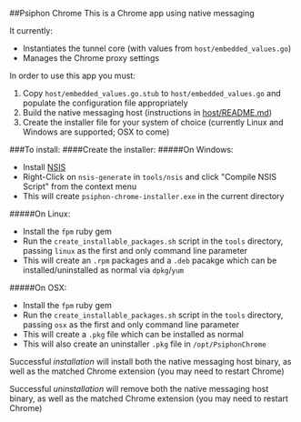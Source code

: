 ##Psiphon Chrome
This is a Chrome app using native messaging

It currently:
  - Instantiates the tunnel core (with values from `host/embedded_values.go`)
  - Manages the Chrome proxy settings

In order to use this app you must:
  1. Copy `host/embedded_values.go.stub` to `host/embedded_values.go` and populate the configuration file appropriately
  2. Build the native messaging host (instructions in [host/README.md](host/README.md))
  3. Create the installer file for your system of choice (currently Linux and Windows are supported; OSX to come)

###To install:
####Create the installer:
#####On Windows:
 - Install [NSIS](http://nsis.sourceforge.net/Main_Page)
 - Right-Click on `nsis-generate` in `tools/nsis` and click "Compile NSIS Script" from the context menu
 - This will create `psiphon-chrome-installer.exe` in the current directory

#####On Linux:
 - Install the `fpm` ruby gem
 - Run the `create_installable_packages.sh` script in the `tools` directory, passing `linux` as the first and only command line parameter
 - This will create an `.rpm` packages and a `.deb` pacakge which can be installed/uninstalled as normal via `dpkg`/`yum`

#####On OSX:
- Install the `fpm` ruby gem
 - Run the `create_installable_packages.sh` script in the `tools` directory, passing `osx` as the first and only command line parameter
 - This will create a `.pkg` file which can be installed as normal
 - This will also create an uninstaller `.pkg` file in `/opt/PsiphonChrome`

Successful *installation* will install both the native messaging host binary, as well as the matched Chrome extension (you may need to restart Chrome)

Successful *uninstallation* will remove both the native messaging host binary, as well as the matched Chrome extension (you may need to restart Chrome)
